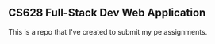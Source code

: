 ## CS628 Full-Stack Dev Web Application 

 This is a repo that I've created to submit my pe assignments. 
 

